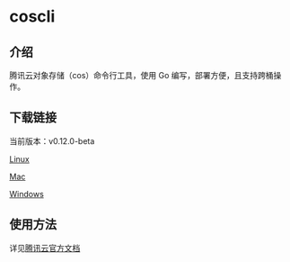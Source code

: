 # coscli

## 介绍

腾讯云对象存储（cos）命令行工具，使用 Go 编写，部署方便，且支持跨桶操作。

## 下载链接

当前版本：v0.12.0-beta

[Linux](https://github.com/tencentyun/coscli/releases/download/v0.12.0-beta/coscli-linux)

[Mac](https://github.com/tencentyun/coscli/releases/download/v0.12.0-beta/coscli-mac)

[Windows](https://github.com/tencentyun/coscli/releases/download/v0.12.0-beta/coscli-windows.exe)

## 使用方法

详见[腾讯云官方文档](https://cloud.tencent.com/document/product/436/63143)

